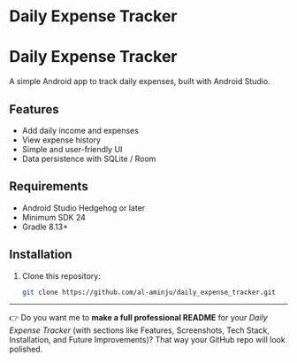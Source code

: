 # Daily Expense Tracker
# Daily Expense Tracker

A simple Android app to track daily expenses, built with Android Studio.

## Features
- Add daily income and expenses
- View expense history
- Simple and user-friendly UI
- Data persistence with SQLite / Room

## Requirements
- Android Studio Hedgehog or later
- Minimum SDK 24
- Gradle 8.13+

## Installation
1. Clone this repository:
   ```bash
   git clone https://github.com/al-aminju/daily_expense_tracker.git

---

👉 Do you want me to **make a full professional README** for your *Daily Expense Tracker* (with sections like Features, Screenshots, Tech Stack, Installation, and Future Improvements)? That way your GitHub repo will look polished.

